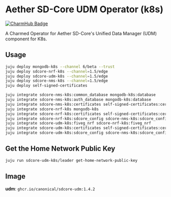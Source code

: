 # Aether SD-Core UDM Operator (k8s)
[![CharmHub Badge](https://charmhub.io/sdcore-udm-k8s/badge.svg)](https://charmhub.io/sdcore-udm-k8s)

A Charmed Operator for Aether SD-Core's Unified Data Manager (UDM) component for K8s.

## Usage

```bash
juju deploy mongodb-k8s --channel 6/beta --trust
juju deploy sdcore-nrf-k8s --channel=1.5/edge
juju deploy sdcore-udm-k8s --channel=1.5/edge
juju deploy sdcore-nms-k8s --channel=1.5/edge
juju deploy self-signed-certificates

juju integrate sdcore-nms-k8s:common_database mongodb-k8s:database
juju integrate sdcore-nms-k8s:auth_database mongodb-k8s:database
juju integrate sdcore-nms-k8s:certificates self-signed-certificates:certificates
juju integrate sdcore-nrf-k8s mongodb-k8s
juju integrate sdcore-nrf-k8s:certificates self-signed-certificates:certificates
juju integrate sdcore-nrf-k8s:sdcore_config sdcore-nms-k8s:sdcore_config
juju integrate sdcore-udm-k8s:fiveg_nrf sdcore-nrf-k8s:fiveg_nrf
juju integrate sdcore-udm-k8s:certificates self-signed-certificates:certificates
juju integrate sdcore-udm-k8s:sdcore_config sdcore-nms-k8s:sdcore_config
```

## Get the Home Network Public Key
```bash
juju run sdcore-udm-k8s/leader get-home-network-public-key
```

## Image

**udm**: `ghcr.io/canonical/sdcore-udm:1.4.2`

